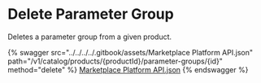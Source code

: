 # Delete Parameter Group

Deletes a parameter group from a given product.

{% swagger src="../../../../.gitbook/assets/Marketplace Platform API.json" path="/v1/catalog/products/{productId}/parameter-groups/{id}" method="delete" %}
[Marketplace Platform API.json](<../../../../.gitbook/assets/Marketplace Platform API.json>)
{% endswagger %}
